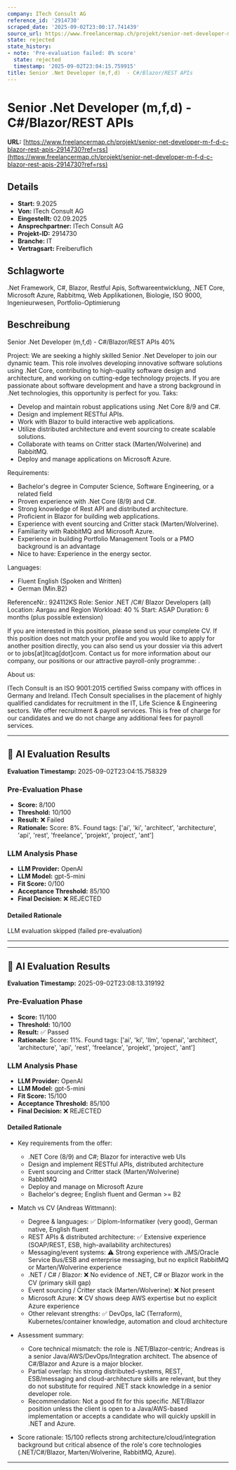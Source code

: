 ```yaml
---
company: ITech Consult AG
reference_id: '2914730'
scraped_date: '2025-09-02T23:00:17.741439'
source_url: https://www.freelancermap.ch/projekt/senior-net-developer-m-f-d-c-blazor-rest-apis-2914730?ref=rss
state: rejected
state_history:
- note: 'Pre-evaluation failed: 8% score'
  state: rejected
  timestamp: '2025-09-02T23:04:15.759915'
title: Senior .Net Developer (m,f,d)  - C#/Blazor/REST APIs
---
```



# Senior .Net Developer (m,f,d)  - C#/Blazor/REST APIs
**URL:** [https://www.freelancermap.ch/projekt/senior-net-developer-m-f-d-c-blazor-rest-apis-2914730?ref=rss](https://www.freelancermap.ch/projekt/senior-net-developer-m-f-d-c-blazor-rest-apis-2914730?ref=rss)
## Details
- **Start:** 9.2025
- **Von:** ITech Consult AG
- **Eingestellt:** 02.09.2025
- **Ansprechpartner:** ITech Consult AG
- **Projekt-ID:** 2914730
- **Branche:** IT
- **Vertragsart:** Freiberuflich

## Schlagworte
.Net Framework, C#, Blazor, Restful Apis, Softwareentwicklung, .NET Core, Microsoft Azure, Rabbitmq, Web Applikationen, Biologie, ISO 9000, Ingenieurwesen, Portfolio-Optimierung

## Beschreibung
Senior .Net Developer (m,f,d) - C#/Blazor/REST APIs 40%

Project: We are seeking a highly skilled Senior .Net Developer to join our dynamic team. This role involves developing innovative software solutions using .Net Core, contributing to high-quality software design and architecture, and working on cutting-edge technology projects. If you are passionate about software development and have a strong background in .Net technologies, this opportunity is perfect for you.
Taks:
- Develop and maintain robust applications using .Net Core 8/9 and C#.
- Design and implement RESTful APIs.
- Work with Blazor to build interactive web applications.
- Utilize distributed architecture and event sourcing to create scalable solutions.
- Collaborate with teams on Critter stack (Marten/Wolverine) and RabbitMQ.
- Deploy and manage applications on Microsoft Azure.

Requirements:
- Bachelor's degree in Computer Science, Software Engineering, or a related field
- Proven experience with .Net Core (8/9) and C#.
- Strong knowledge of Rest API and distributed architecture.
- Proficient in Blazor for building web applications.
- Experience with event sourcing and Critter stack (Marten/Wolverine).
- Familiarity with RabbitMQ and Microsoft Azure.
- Experience in building Portfolio Management Tools or a PMO background is an advantage
- Nice to have: Experience in the energy sector.

Languages:
- Fluent English (Spoken and Written)
- German (Min.B2)

ReferenceNr.: 924112KS
Role: Senior .NET /C#/ Blazor Developers (all)
Location: Aargau and Region
Workload: 40 %
Start: ASAP
Duration: 6 months (plus possible extension)

If you are interested in this position, please send us your complete CV. If this position does not match your profile and you would like to apply for another position directly, you can also send us your dossier via this advert or to jobs[at]itcag[dot]com. Contact us for more information about our company, our positions or our attractive payroll-only programme: .

About us:

ITech Consult is an ISO 9001:2015 certified Swiss company with offices in Germany and Ireland. ITech Consult specialises in the placement of highly qualified candidates for recruitment in the IT, Life Science & Engineering sectors. We offer recruitment & payroll services. This is free of charge for our candidates and we do not charge any additional fees for payroll services.

---

## 🤖 AI Evaluation Results

**Evaluation Timestamp:** 2025-09-02T23:04:15.758329

### Pre-Evaluation Phase
- **Score:** 8/100
- **Threshold:** 10/100
- **Result:** ❌ Failed
- **Rationale:** Score: 8%. Found tags: ['ai', 'ki', 'architect', 'architecture', 'api', 'rest', 'freelance', 'projekt', 'project', 'ant']

### LLM Analysis Phase
- **LLM Provider:** OpenAI
- **LLM Model:** gpt-5-mini
- **Fit Score:** 0/100
- **Acceptance Threshold:** 85/100
- **Final Decision:** ❌ REJECTED

#### Detailed Rationale
LLM evaluation skipped (failed pre-evaluation)

---


---

## 🤖 AI Evaluation Results

**Evaluation Timestamp:** 2025-09-02T23:08:13.319192

### Pre-Evaluation Phase
- **Score:** 11/100
- **Threshold:** 10/100
- **Result:** ✅ Passed
- **Rationale:** Score: 11%. Found tags: ['ai', 'ki', 'llm', 'openai', 'architect', 'architecture', 'api', 'rest', 'freelance', 'projekt', 'project', 'ant']

### LLM Analysis Phase
- **LLM Provider:** OpenAI
- **LLM Model:** gpt-5-mini
- **Fit Score:** 15/100
- **Acceptance Threshold:** 85/100
- **Final Decision:** ❌ REJECTED

#### Detailed Rationale
- Key requirements from the offer:
  - .NET Core (8/9) and C#; Blazor for interactive web UIs
  - Design and implement RESTful APIs, distributed architecture
  - Event sourcing and Critter stack (Marten/Wolverine)
  - RabbitMQ
  - Deploy and manage on Microsoft Azure
  - Bachelor's degree; English fluent and German >= B2

- Match vs CV (Andreas Wittmann):
  - Degree & languages: ✅ Diplom-Informatiker (very good), German native, English fluent
  - REST APIs & distributed architecture: ✅ Extensive experience (SOAP/REST, ESB, high-availability architectures)
  - Messaging/event systems: ⚠️ Strong experience with JMS/Oracle Service Bus/ESB and enterprise messaging, but no explicit RabbitMQ or Marten/Wolverine experience
  - .NET / C# / Blazor: ❌ No evidence of .NET, C# or Blazor work in the CV (primary skill gap)
  - Event sourcing / Critter stack (Marten/Wolverine): ❌ Not present
  - Microsoft Azure: ❌ CV shows deep AWS expertise but no explicit Azure experience
  - Other relevant strengths: ✅ DevOps, IaC (Terraform), Kubernetes/container knowledge, automation and cloud architecture

- Assessment summary:
  - Core technical mismatch: the role is .NET/Blazor-centric; Andreas is a senior Java/AWS/DevOps/Integration architect. The absence of C#/Blazor and Azure is a major blocker.
  - Partial overlap: his strong distributed-systems, REST, ESB/messaging and cloud-architecture skills are relevant, but they do not substitute for required .NET stack knowledge in a senior developer role.
  - Recommendation: Not a good fit for this specific .NET/Blazor position unless the client is open to a Java/AWS-based implementation or accepts a candidate who will quickly upskill in .NET and Azure.

- Score rationale: 15/100 reflects strong architecture/cloud/integration background but critical absence of the role's core technologies (.NET/C#/Blazor, Marten/Wolverine, RabbitMQ, Azure).

---
